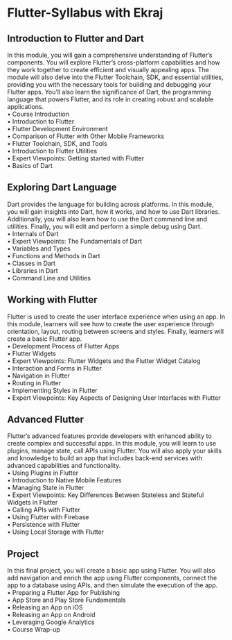 # Flutter-Syllabus with Ekraj

## Introduction to Flutter and Dart 
In this module, you will gain a comprehensive understanding of Flutter’s components. You will explore Flutter’s cross-platform capabilities and how they work together to create efficient and visually appealing apps. The module will also delve into the Flutter Toolchain, SDK, and essential utilities, providing you with the necessary tools for building and debugging your Flutter apps. You’ll also learn the significance of Dart, the programming language that powers Flutter, and its role in creating robust and scalable applications. <br>
  •	Course Introduction <br>
  •	Introduction to Flutter <br>
  •	Flutter Development Environment  <br>
  •	Comparison of Flutter with Other Mobile Frameworks  <br>
  •	Flutter Toolchain, SDK, and Tools  <br>
  •	Introduction to Flutter Utilities <br>
  •	Expert Viewpoints: Getting started with Flutter <br>
  •	Basics of Dart <br>

## Exploring Dart Language 
Dart provides the language for building across platforms. In this module, you will gain insights into Dart, how it works, and how to use Dart libraries. Additionally, you will also learn how to use the Dart command line and utilities. Finally, you will edit and perform a simple debug using Dart. <br>
  •	Internals of Dart <br>
  •	Expert Viewpoints: The Fundamentals of Dart<br>
  •	Variables and Types  <br>
  •	Functions and Methods in Dart  <br>
  •	Classes in Dart <br>
  •	Libraries in Dart  <br>
  •	Command Line and Utilities <br>

## Working with Flutter 
Flutter is used to create the user interface experience when using an app. In this module, learners will see how to create the user experience through orientation, layout, routing between screens and styles. Finally, learners will create a basic Flutter app.<br>
  •	Development Process of Flutter Apps <br>
  •	Flutter Widgets <br>
  •	Expert Viewpoints: Flutter Widgets and the Flutter Widget Catalog <br>
  •	Interaction and Forms in Flutter <br>
  •	Navigation in Flutter <br>
  •	Routing in Flutter <br>
  •	Implementing Styles in Flutter <br>
  •	Expert Viewpoints: Key Aspects of Designing User Interfaces with Flutter<br>

## Advanced Flutter 
Flutter’s advanced features provide developers with enhanced ability to create complex and successful apps. In this module, you will learn to use plugins, manage state, call APIs using Flutter. You will also apply your skills and knowledge to build an app that includes back-end services with advanced capabilities and functionality.<br>
  •	Using Plugins in Flutter <br>
  •	Introduction to Native Mobile Features  <br>
  •	Managing State in Flutter <br>
  •	Expert Viewpoints: Key Differences Between Stateless and Stateful Widgets in Flutter <br>
  •	Calling APIs with Flutter <br>
  •	Using Flutter with Firebase<br>
  •	Persistence with Flutter <br>
  •	Using Local Storage with Flutter<br>

## Project 
In this final project, you will create a basic app using Flutter. You will also add navigation and enrich the app using Flutter components, connect the app to a database using APIs, and then simulate the execution of the app.<br>
  •	Preparing a Flutter App for Publishing <br>
  •	App Store and Play Store Fundamentals <br>
  •	Releasing an App on iOS  <br>
  •	Releasing an App on Android  <br>
  •	Leveraging Google Analytics <br>
  •	Course Wrap-up<br>





